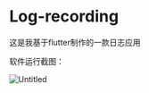 # Log-recording
这是我基于flutter制作的一款日志应用

软件运行截图：

![Untitled](https://github.com/user-attachments/assets/68e57a68-fd87-4de6-b4ec-93481615367d)




